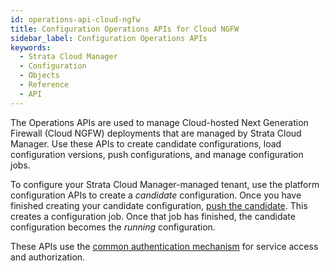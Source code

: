 ```yaml
---
id: operations-api-cloud-ngfw
title: Configuration Operations APIs for Cloud NGFW
sidebar_label: Configuration Operations APIs
keywords:
  - Strata Cloud Manager
  - Configuration
  - Objects
  - Reference
  - API
---
```


The Operations APIs are used to manage Cloud-hosted Next Generation Firewall (Cloud NGFW) deployments that
are managed by Strata Cloud Manager. Use these APIs to create candidate configurations, load
configuration versions, push configurations, and manage configuration jobs.

To configure your Strata Cloud Manager-managed tenant, use the platform configuration APIs to
create a _candidate_ configuration. Once you have finished creating your candidate configuration,
[push the candidate](/scm/api/config/cloudngfw/operations/push-candidate-config-versions/).
This creates a configuration job. Once that job has finished, the candidate configuration becomes
the _running_ configuration.

These APIs use the [common authentication mechanism](/scm/docs/getstarted) for service access and authorization.
